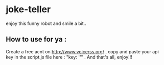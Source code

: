 # joke-teller
enjoy this funny robot and smile a bit..


## How to use for ya : 
Create a free acnt on http://www.voicerss.org/ , 
copy and paste your api key in the script.js file here : "key: '<API key>'" .
And that's all, enjoy!!!
